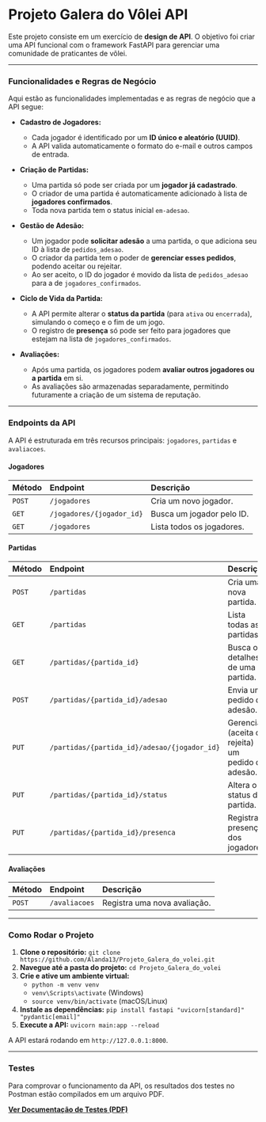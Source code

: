 # Projeto Galera do Vôlei API

Este projeto consiste em um exercício de **design de API**. O objetivo foi criar uma API funcional com o framework FastAPI para gerenciar uma comunidade de praticantes de vôlei. 

---

### Funcionalidades e Regras de Negócio

Aqui estão as funcionalidades implementadas e as regras de negócio que a API segue:

* **Cadastro de Jogadores:**
    * Cada jogador é identificado por um **ID único e aleatório (UUID)**.
    * A API valida automaticamente o formato do e-mail e outros campos de entrada.

* **Criação de Partidas:**
    * Uma partida só pode ser criada por um **jogador já cadastrado**.
    * O criador de uma partida é automaticamente adicionado à lista de **jogadores confirmados**.
    * Toda nova partida tem o status inicial `em-adesao`.

* **Gestão de Adesão:**
    * Um jogador pode **solicitar adesão** a uma partida, o que adiciona seu ID à lista de `pedidos_adesao`.
    * O criador da partida tem o poder de **gerenciar esses pedidos**, podendo aceitar ou rejeitar.
    * Ao ser aceito, o ID do jogador é movido da lista de `pedidos_adesao` para a de `jogadores_confirmados`.

* **Ciclo de Vida da Partida:**
    * A API permite alterar o **status da partida** (para `ativa` ou `encerrada`), simulando o começo e o fim de um jogo.
    * O registro de **presença** só pode ser feito para jogadores que estejam na lista de `jogadores_confirmados`.

* **Avaliações:**
    * Após uma partida, os jogadores podem **avaliar outros jogadores ou a partida** em si.
    * As avaliações são armazenadas separadamente, permitindo futuramente a criação de um sistema de reputação.

---

### Endpoints da API

A API é estruturada em três recursos principais: `jogadores`, `partidas` e `avaliacoes`.

#### Jogadores
| Método | Endpoint | Descrição |
| :--- | :--- | :--- |
| `POST` | `/jogadores` | Cria um novo jogador. |
| `GET` | `/jogadores/{jogador_id}` | Busca um jogador pelo ID. |
| `GET` | `/jogadores` | Lista todos os jogadores. |

#### Partidas
| Método | Endpoint | Descrição |
| :--- | :--- | :--- |
| `POST` | `/partidas` | Cria uma nova partida. |
| `GET` | `/partidas` | Lista todas as partidas. |
| `GET` | `/partidas/{partida_id}` | Busca os detalhes de uma partida. |
| `POST` | `/partidas/{partida_id}/adesao` | Envia um pedido de adesão. |
| `PUT` | `/partidas/{partida_id}/adesao/{jogador_id}` | Gerencia (aceita ou rejeita) um pedido de adesão. |
| `PUT` | `/partidas/{partida_id}/status` | Altera o status da partida. |
| `PUT` | `/partidas/{partida_id}/presenca` | Registra a presença dos jogadores. |

#### Avaliações
| Método | Endpoint | Descrição |
| :--- | :--- | :--- |
| `POST` | `/avaliacoes` | Registra uma nova avaliação. |

---

### Como Rodar o Projeto

1.  **Clone o repositório:**
    `git clone https://github.com/Alanda13/Projeto_Galera_do_volei.git`
2.  **Navegue até a pasta do projeto:**
    `cd Projeto_Galera_do_volei`
3.  **Crie e ative um ambiente virtual:**
    -   `python -m venv venv`
    -   `venv\Scripts\activate` (Windows)
    -   `source venv/bin/activate` (macOS/Linux)
4.  **Instale as dependências:**
    `pip install fastapi "uvicorn[standard]" "pydantic[email]"`
5.  **Execute a API:**
    `uvicorn main:app --reload`

A API estará rodando em `http://127.0.0.1:8000`.

---

### Testes

Para comprovar o funcionamento da API, os resultados dos testes no Postman estão compilados em um arquivo PDF.

[**Ver Documentação de Testes (PDF)**](./docs/testes%20de%20edpoints.pdf)